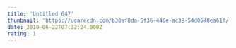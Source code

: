 ```yaml
---
title: 'Untitled 647'
thumbnail: 'https://ucarecdn.com/b33af8da-5f36-446e-ac38-54d0548ea61f/'
date: 2019-06-22T07:32:24.000Z
rating: 1
---
```

